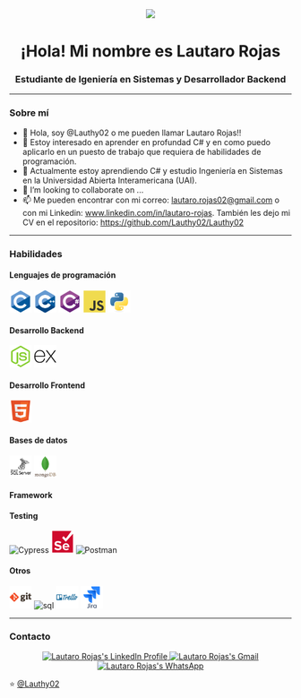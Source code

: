 <!-- ----- Presentación ----- -->
<div id="header" align="center">
  <img src="https://media.giphy.com/media/v1.Y2lkPTc5MGI3NjExcnN1djBoOGk0MmF4bjJ4aGduOHN6aTVvb3UyZGUxaG4wcXVyMWh0ciZlcD12MV9pbnRlcm5hbF9naWZfYnlfaWQmY3Q9Zw/CcwLAV11cALh3OuEJ5/giphy.gif" width="300" />
  <h1 align="center">¡Hola! Mi nombre es Lautaro Rojas</h1>
  <h3 align="center">Estudiante de Igeniería en Sistemas y Desarrollador Backend</h3>
</div>

<!-- ----- Sobre mí ----- -->
---
### Sobre mí
- 👋 Hola, soy @Lauthy02 o me pueden llamar Lautaro Rojas!!
- 👀 Estoy interesado en aprender en profundad C# y en como puedo aplicarlo en un puesto de trabajo que requiera de habilidades de programación.
- 🌱 Actualmente estoy aprendiendo C# y estudio Ingeniería en Sistemas en la Universidad Abierta Interamericana (UAI).
- 💞️ I’m looking to collaborate on ...
- 📫 Me pueden encontrar con mi correo: lautaro.rojas02@gmail.com o con mi Linkedin: www.linkedin.com/in/lautaro-rojas. También les dejo mi CV en el repositorio: https://github.com/Lauthy02/Lauthy02
---

<!-- ----- Habilidades ----- -->
<div align="left">
  <h3>Habilidades</h3>
  <h4>Lenguajes de programación</h4>
    <div>
      <img src="https://github.com/devicons/devicon/blob/master/icons/c/c-original.svg" title="C" alt="c" width="40" haight="40"/>
      <img src="https://github.com/devicons/devicon/blob/master/icons/cplusplus/cplusplus-original.svg" title="C++" alt="c++" width="40" haight="40"/>
      <img src="https://github.com/devicons/devicon/blob/master/icons/csharp/csharp-original.svg" title="C#" alt="c#" width="40" haight="40"/>
      <img src="https://github.com/devicons/devicon/blob/master/icons/javascript/javascript-original.svg" title="JavaScript" alt="JS" width="40" haight="40"/>
      <img src="https://github.com/devicons/devicon/blob/master/icons/python/python-original.svg" title="Python" alt="PY" width="40" haight="40"/>
    </div>
  <h4>Desarrollo Backend</h4>
    <div>
      <img src="https://github.com/devicons/devicon/blob/master/icons/nodejs/nodejs-original.svg" title="NodeJs" alt="Node" width="40" haight="40"/>
      <img src="https://github.com/devicons/devicon/blob/master/icons/express/express-original.svg" title="ExpressJs" alt="ExJs" width="40" haight="40"/>
    </div>      
  <h4>Desarrollo Frontend</h4>
    <div>
      <img src="https://github.com/devicons/devicon/blob/master/icons/html5/html5-original.svg" title="HTML5" alt="HTML5" width="40" haight="40"/>
    </div>
  <h4>Bases de datos</h4>
    <div>
      <img src="https://github.com/devicons/devicon/blob/master/icons/microsoftsqlserver/microsoftsqlserver-plain-wordmark.svg" title="Microsoft SQL Server" alt="MSQLServer" width="40" haight="40"/>
      <img src="https://github.com/devicons/devicon/blob/master/icons/mongodb/mongodb-original-wordmark.svg" title="MongoDB" alt="Mon" width="40" haight="40"/>
    </div>
  <h4>Framework</h4>
    <div>
      <!-- <img src="" title="DOT.NET" alt="DotNet" width="40" haight="40"/> -->
      <!-- <img src="" title=".NET Framework" alt="DotNet" width="40" haight="40"/> -->
    </div>
  <h4>Testing</h4>
    <div>
      <img src="" title="Cypress" alt="Cypress" width="40" haight="40"/>
      <img src="https://github.com/devicons/devicon/blob/master/icons/selenium/selenium-original.svg" title="Selenium" alt="Selenium" width="40" haight="40"/>
      <img src="" title="Postman" alt="Postman" width="40" haight="40"/>
    </div>
  <h4>Otros</h4>
    <div>
      <img src="https://github.com/devicons/devicon/blob/master/icons/git/git-original-wordmark.svg" title="Git" alt="git" width="40" haight="40"/>
      <img src="" title="SQL" alt="sql" width="40" haight="40"/>
      <img src="https://github.com/devicons/devicon/blob/master/icons/trello/trello-plain-wordmark.svg" title="Trello" alt="Trello" width="40" haight="40"/>
      <img src="https://github.com/devicons/devicon/blob/master/icons/jira/jira-original-wordmark.svg" title="Jira" alt="jira" width="40" haight="40"/>
    </div>
</div>

<!-- ----- Contacto ----- -->
---
<div align="left">
  <h3>Contacto</h3>
  <div>
    <p align="center">
  <a href="https://linkedin.com/in/lautaro-rojas">
    <img src="https://www.vectorlogo.zone/logos/linkedin/linkedin-icon.svg" alt="Lautaro Rojas's LinkedIn Profile" height="30" width="30">
  </a>
  <a href="">
    <img src="https://www.vectorlogo.zone/logos/gmail/gmail-icon.svg" alt="Lautaro Rojas's Gmail" height="30" width="30">
  </a>
  <a href="https://api.whatsapp.com/send/?phone=5491162487183&text&app_absent=0">
    <img src="https://www.vectorlogo.zone/logos/whatsapp/whatsapp-icon.svg" alt="Lautaro Rojas's WhatsApp" height="30" width="30">
  </a>
</p>
  </div>
</div>

⭐️ [@Lauthy02](https://github.com/Lauthy02)
<!--  COMENTARIOS 

![Profile views](https://gpvc.arturio.dev/Lauthy02)  <img src="https://img.shields.io/github/followers/Lauthy02?label=Follow" style=" float:left, margin-right:10px" />
<p align="center">
  <img src="http://img.shields.io/badge/-Visual_Studio-007ACC?style=flat&logo=VisualStudio&logoColor=white">
  <img src="http://img.shields.io/badge/-C_Sharp-007ACC?style=flat&logo=csharp&logoColor=white">
  <img src="http://img.shields.io/badge/-C-4285F4?style=flat&logo=c&logoColor=white">
  <img src="http://img.shields.io/badge/-C_++-4AD1F5?style=flat&logo=cplusplus&logoColor=white">
  <img src="http://img.shields.io/badge/-Python-4285F4?style=flat">
  <img src="http://img.shields.io/badge/-COBOL-4285F4?style=flat">
  <img src="http://img.shields.io/badge/-Github-000000? style=flat& logo=github&logo Color=FFFFFF">
  <img src="http://img.shields.io/badge/-Google%20Cloud%20Platform-4285F4?style=flat&logo=google%20cloud&logoColor=white">
  <img src="http://img.shields.io/badge/-Office-red?style=flat&logo=microsoftoffice&logoColor=white"> 
</p>

```javascript
const thai = {
  pronouns: "she" | "her",
  code: [Javascript, Typescript, HTML, CSS, Ruby, Python, Java],
  tools: [React, Redux, Node, Storybook, Styled-Components, Jest, Docker],
  architecture: ["microservices", "event-driven", "design system pattern"],
  techCommunities: {
                        coorganizer: "AfroPython",
                        speaker: "Latinity",
                        mentor: "RailsGirls POA"
                      },
 challenge: "I am doing the #100DaysOfCode challenge focused on react and typescript"
}
```

<!-- ----- Estadísticas ----- --
---
<div align="left">
  <h3>Estadísticas</h3>
  <div>
    
[![GitHub Streak](http://github-readme-streak-stats.herokuapp.com?user=Lauthy02&theme=neon-dark&locale=es&date_format=j%2Fn%5B%2FY%5D)](https://git.io/streak-stats)

  <img height="180em" src="https://github-readme-stats.vercel.app/api?username=Lauthy02&show_icons=true&theme=algolia" />
  <img align="left" src="https://github-readme-stats.vercel.app/api/top-langs?username=lauthy02&show_icons=true&locale=en&layout=compact" alt="lauthy02" />
  </div>
</div>

-->
